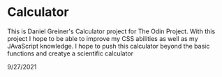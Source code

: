 # Calculator

This is Daniel Greiner's Calculator project for The Odin Project.
With this project I hope to be able to improve my CSS abilities
as well as my JAvaScript knowledge.  I hope to push this calculator
beyond the basic functions and creatye a scientific calculator

9/27/2021